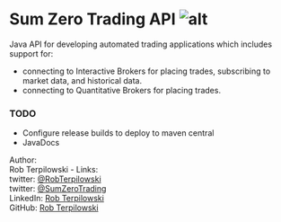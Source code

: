 
# Sum Zero Trading API         ![alt](https://travis-ci.org/rterp/SumZeroTrading.svg?branch=master)

Java API for developing automated trading applications which includes support for:
* connecting to Interactive Brokers for placing trades, subscribing to market data, and historical data.
* connecting to Quantitative Brokers for placing trades.


### TODO
* Configure release builds to deploy to maven central
* JavaDocs



Author:<br>
Rob Terpilowski - Links:<br>
twitter: [@RobTerpilowski](http://www.twitter.com/RobTerpilowski)<br>
twitter: [@SumZeroTrading](http://www.twitter.com/SumZeroTrading)<br>
LinkedIn: [Rob Terpilowski](https://www.linkedin.com/in/robterpilowski)<br>
GitHub: [Rob Terpilowski](http://www.github.com/rterp)<br>




